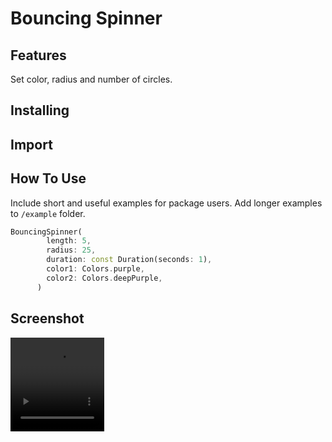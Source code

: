 # Bouncing Spinner

## Features

Set color, radius and number of circles.


## Installing


## Import


## How To Use

Include short and useful examples for package users. Add longer examples
to `/example` folder. 

```dart
BouncingSpinner(
        length: 5,
        radius: 25,
        duration: const Duration(seconds: 1),
        color1: Colors.purple,
        color2: Colors.deepPurple,
      )
```

## Screenshot

<video width="150" height="150">
  <source src="" type="video/mp4">
</video>